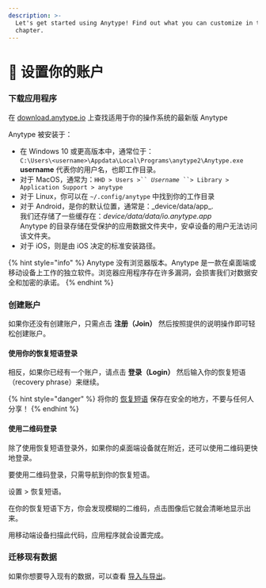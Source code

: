 ```yaml
---
description: >-
  Let's get started using Anytype! Find out what you can customize in this
  chapter.
---
```


# 👾 设置你的账户

### 下载应用程序

在 [download.anytype.io](https://download.anytype.io) 上查找适用于你的操作系统的最新版 Anytype

Anytype 被安装于：

* 在 Windows 10 或更高版本中，通常位于：\
   `C:\Users\<username>\Appdata\Local\Programs\anytype2\Anytype.exe`\
   **username** 代表你的用户名，也即工作目录。
* 对于 MacOS，通常为：`HHD > Users >`` `_`Username`_` ``> Library > Application Support > anytype`
* 对于 Linux，你可以在 `~/.config/anytype` 中找到你的工作目录
* 对于 Android，是你的默认位置，通常是：\_device/data/app\_​.\
   我们还存储了一些缓存在：_device/data/data/io.anytype.app_\
   Anytype 的目录存储在受保护的应用数据文件夹中，安卓设备的用户无法访问该文件夹。
* 对于 iOS，则是由 iOS 决定的标准安装路径。

{% hint style="info" %}
Anytype 没有浏览器版本。Anytype 是一款在桌面端或移动设备上工作的独立软件。浏览器应用程序存在许多漏洞，会损害我们对数据安全和加密的承诺。
{% endhint %}

### 创建账户

如果你还没有创建账户，只需点击 **注册（Join）** 然后按照提供的说明操作即可轻松创建账户。

#### 使用你的恢复短语登录

相反，如果你已经有一个账户，请点击 **登录（Login）** 然后输入你的恢复短语（recovery phrase）来继续。

{% hint style="danger" %}
将你的 [恢复短语](../../data-and-security/what-is-a-recovery-phrase.md "mention") 保存在安全的地方，不要与任何人分享！
{% endhint %}

#### 使用二维码登录

除了使用恢复短语登录外，如果你的桌面端设备就在附近，还可以使用二维码更快地登录。

要使用二维码登录，只需导航到你的恢复短语。

设置 > 恢复短语。

在你的恢复短语下方，你会发现模糊的二维码，点击图像后它就会清晰地显示出来。

用移动端设备扫描此代码，应用程序就会设置完成。

### 迁移现有数据

如果你想要导入现有的数据，可以查看 [导入与导出](space-settings.md#import-and-export "mention")。
